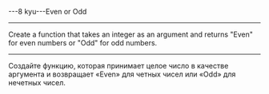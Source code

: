 ---8 kyu---Even or Odd

---

Create a function that takes an integer as an argument and returns "Even" for even numbers or "Odd" for odd numbers.

---

Создайте функцию, которая принимает целое число в качестве аргумента и возвращает «Even» для четных чисел или «Odd» для нечетных чисел.
